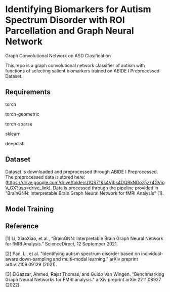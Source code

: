 # Identifying Biomarkers for Autism Spectrum Disorder with ROI Parcellation and Graph Neural Network 
Graph Convolutional Network on ASD Clasification

This repo is a graph convolutional network classifier of autism with functions of selecting salient biomarkers trained on ABIDE I Preprocessed Dataset. 

## Requirements
torch

torch-geometric

torch-sparse

sklearn

deepdish

## Dataset
Dataset is downloaded and preprocessed through ABIDE I Preprocessed. The preprocessed data is stored here: (https://drive.google.com/drive/folders/1QS71Ks4Vjbs4DQRkNDoz5zz4GVipV_GX?usp=drive_link). Data is processed through the pipeline provided in "BrainGNN: Interpretable Brain Graph Neural Network for fMRI Analysis" [1].

## Model Training




## Reference
[1] Li, XiaoXiao, et al., “BrainGNN: Interpretable Brain Graph Neural Network for fMRI Analysis.” ScienceDirect, 12 September 2021.

[2] Pan, Li, et al. "Identifying autism spectrum disorder based on individual-aware down-sampling and multi-modal learning." arXiv preprint arXiv:2109.09129 (2021).

[3] ElGazzar, Ahmed, Rajat Thomas, and Guido Van Wingen. "Benchmarking Graph Neural Networks for FMRI analysis." arXiv preprint arXiv:2211.08927 (2022).
